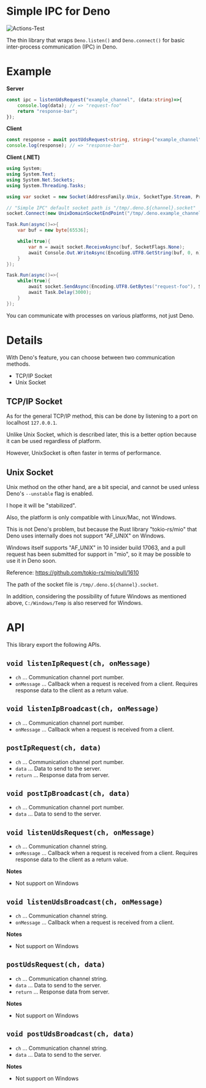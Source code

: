 # **Simple IPC for Deno**
![Actions-Test](https://github.com/dojyorin/deno_simple_ipc/actions/workflows/test.yaml/badge.svg?branch=master)

The thin library that wraps `Deno.listen()` and `Deno.connect()` for basic inter-process communication (IPC) in Deno.

# Example
**Server**

```ts
const ipc = listenUdsRequest("example_channel", (data:string)=>{
    console.log(data); // => "request-foo"
    return "response-bar";
});
```

**Client**

```ts
const response = await postUdsRequest<string, string>("example_channel", "request-foo");
console.log(response); // => "response-bar"
```

**Client (.NET)**

```cs
using System;
using System.Text;
using System.Net.Sockets;
using System.Threading.Tasks;

using var socket = new Socket(AddressFamily.Unix, SocketType.Stream, ProtocolType.IP);

// "Simple IPC" default socket path is "/tmp/.deno.${channel}.socket"
socket.Connect(new UnixDomainSocketEndPoint("/tmp/.deno.example_channel.socket"));

Task.Run(async()=>{
    var buf = new byte[65536];

    while(true){
        var n = await socket.ReceiveAsync(buf, SocketFlags.None);
        await Console.Out.WriteAsync(Encoding.UTF8.GetString(buf, 0, n));
    }
});

Task.Run(async()=>{
    while(true){
        await socket.SendAsync(Encoding.UTF8.GetBytes("request-foo"), SocketFlags.None);
        await Task.Delay(3000);
    }
});
```

You can communicate with processes on various platforms, not just Deno.

# Details
With Deno's feature, you can choose between two communication methods.

- TCP/IP Socket
- Unix Socket

## TCP/IP Socket
As for the general TCP/IP method, this can be done by listening to a port on localhost `127.0.0.1`.

Unlike Unix Socket, which is described later, this is a better option because it can be used regardless of platform.

However, UnixSocket is often faster in terms of performance.

## Unix Socket
Unix method on the other hand, are a bit special, and cannot be used unless Deno's `--unstable` flag is enabled.

I hope it will be "stabilized".

Also, the platform is only compatible with Linux/Mac, not Windows.

This is not Deno's problem, but because the Rust library "tokio-rs/mio" that Deno uses internally does not support "AF_UNIX" on Windows.

Windows itself supports "AF_UNIX" in 10 insider build 17063, and a pull request has been submitted for support in "mio", so it may be possible to use it in Deno soon.

Reference: https://github.com/tokio-rs/mio/pull/1610

The path of the socket file is `/tmp/.deno.${channel}.socket`.

In addition, considering the possibility of future Windows as mentioned above, `C:/Windows/Temp` is also reserved for Windows.

# API
This library export the following APIs.

## `void listenIpRequest(ch, onMessage)`
- `ch` ... Communication channel port number.
- `onMessage` ... Callback when a request is received from a client. Requires response data to the client as a return value.

## `void listenIpBroadcast(ch, onMessage)`
- `ch` ... Communication channel port number.
- `onMessage` ... Callback when a request is received from a client.

## `postIpRequest(ch, data)`
- `ch` ... Communication channel port number.
- `data` ... Data to send to the server.
- `return` ... Response data from server.

## `void postIpBroadcast(ch, data)`
- `ch` ... Communication channel port number.
- `data` ... Data to send to the server.

## `void listenUdsRequest(ch, onMessage)`
- `ch` ... Communication channel string.
- `onMessage` ... Callback when a request is received from a client. Requires response data to the client as a return value.

**Notes**
- Not support on Windows

## `void listenUdsBroadcast(ch, onMessage)`
- `ch` ... Communication channel string.
- `onMessage` ... Callback when a request is received from a client.

**Notes**
- Not support on Windows

## `postUdsRequest(ch, data)`
- `ch` ... Communication channel string.
- `data` ... Data to send to the server.
- `return` ... Response data from server.

**Notes**
- Not support on Windows

## `void postUdsBroadcast(ch, data)`
- `ch` ... Communication channel string.
- `data` ... Data to send to the server.

**Notes**
- Not support on Windows